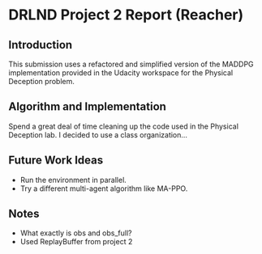# DRLND Project 2 Report (Reacher)

## Introduction

This submission uses a refactored and simplified version of the MADDPG implementation provided in the Udacity workspace for the Physical Deception problem.

## Algorithm and Implementation

Spend a great deal of time cleaning up the code used in the Physical Deception lab. I decided to use a class organization...

## Future Work Ideas

- Run the environment in parallel.
- Try a different multi-agent algorithm like MA-PPO.

## Notes

- What exactly is obs and obs_full?
- Used ReplayBuffer from project 2
